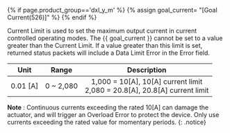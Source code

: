 {% if page.product_group=='dxl_y_m' %}
{% assign goal_current= "[Goal Current(526)]" %}
{% endif %}

Current Limit is used to set the maximum output current in current controlled operating modes. The {{ goal_current }} cannot be set to a value greater than the Current Limit. If a value greater than this limit is set, returned status packets will include a Data Limit Error in the Error field.


| Unit     | Range     | Description                                                                    |
| :------: | :-------: | :----------------------------------------------------------------------------: |
| 0.01 [A] | 0 ~ 2,080 | 1,000 = 10[A], 10[A] current limit<br />2,080 = 20.8[A], 20.8[A] current limit |

**Note** : Continuous currents exceeding the rated 10[A] can damage the actuator, and will trigger an Overload Error to protect the device. Only use currents exceeding the rated value for momentary periods.
{: .notice}
